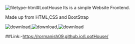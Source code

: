 ![filetype-html](https://github.com/rorManish09/LootHouse/assets/122202605/394e16b8-7850-4bf2-8c9b-d924012dd201)#LootHouse
Its is a simple Website Frontend.


Made up from HTML,CSS and BootStrap

![download](https://github.com/rorManish09/LootHouse/assets/122202605/cb888031-ce1d-42e4-a8c6-141715afa5b8),![download](https://github.com/rorManish09/LootHouse/assets/122202605/d4bd9dd5-9608-4475-b420-e434668a1e14),![download](https://github.com/rorManish09/LootHouse/assets/122202605/d511a358-cf95-4df4-9f91-c2787e113db3)

##Link:-https://rormanish09.github.io/LootHouse/

